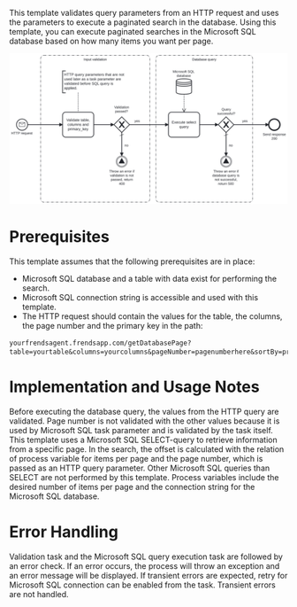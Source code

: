 This template validates query parameters from an HTTP request and uses the parameters to execute a paginated search in the database.
Using this template, you can execute paginated searches in the Microsoft SQL database based on how many items you want per page.

![Template](assets/HTTP_data_paging_from_Microsoft_SQL_database.svg)

# Prerequisites

This template assumes that the following prerequisites are in place:

- Microsoft SQL database and a table with data exist for performing the search.
- Microsoft SQL connection string is accessible and used with this template.
- The HTTP request should contain the values for the table, the columns, the page number and the primary key in the path:

```plaintext
yourfrendsagent.frendsapp.com/getDatabasePage?table=yourtable&columns=yourcolumns&pageNumber=pagenumberhere&sortBy=primarykey
```

# Implementation and Usage Notes

Before executing the database query, the values from the HTTP query are validated. Page number is not validated with the other values because it is used by Microsoft SQL task parameter and is validated by the task itself.
This template uses a Microsoft SQL SELECT-query to retrieve information from a specific page. In the search, the offset is calculated with the relation of process variable for items per page and the page number, which is passed as an HTTP query parameter.
Other Microsoft SQL queries than SELECT are not performed by this template.
Process variables include the desired number of items per page and the connection string for the Microsoft SQL database.

# Error Handling

Validation task and the Microsoft SQL query execution task are followed by an error check. If an error occurs, the process will throw an exception and an error message will be displayed.
If transient errors are expected, retry for Microsoft SQL connection can be enabled from the task. Transient errors are not handled.